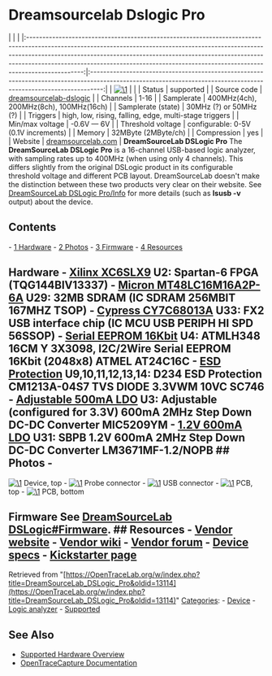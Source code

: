 # Dreamsourcelab Dslogic Pro

| | | |:-----------------------------------------------------------------------------------------------------------------------------------------------------------------------------------------------------------------------------------------------------------------------------------------------------------------------------------------:|:----------------------------------------------------------------------------------------------------------------------------------------------------------------:| | [![\1](../../assets/hardware/general/\2)](./File:DSLogic.png.html) | | | Status | supported | | Source code | [dreamsourcelab-dslogic](http://github.com/OpenTraceLab/?p=OpenTraceCapture.git;a=tree;f=src/hardware/dreamsourcelab-dslogic) | | Channels | 1-16 | | Samplerate | 400MHz(4ch), 200MHz(8ch), 100MHz(16ch) | | Samplerate (state) | 30MHz (?) or 50MHz (?) | | Triggers | high, low, rising, falling, edge, multi-stage triggers | | Min/max voltage | -0.6V — 6V | | Threshold voltage | configurable: 0-5V (0.1V increments) | | Memory | 32MByte (2MByte/ch) | | Compression | yes | | Website | [dreamsourcelab.com](http://www.dreamsourcelab.com/dslogic.html) | **DreamSourceLab DSLogic Pro** The **DreamSourceLab DSLogic Pro** is a 16-channel USB-based logic analyzer, with sampling rates up to 400MHz (when using only 4 channels). This differs slightly from the original DSLogic product in its configurable threshold voltage and different PCB layout. DreamSourceLab doesn't make the distinction between these two products very clear on their website. See [DreamSourceLab DSLogic Pro/Info](DreamSourceLab_DSLogic_Pro/Info.html "DreamSourceLab DSLogic Pro/Info") for more details (such as **lsusb -v** output) about the device. 
## Contents 
\- [1 Hardware](DreamSourceLab_DSLogic_Pro.html#Hardware) \- [2 Photos](DreamSourceLab_DSLogic_Pro.html#Photos) \- [3 Firmware](DreamSourceLab_DSLogic_Pro.html#Firmware) \- [4 Resources](DreamSourceLab_DSLogic_Pro.html#Resources) 
## Hardware \- [Xilinx XC6SLX9](http://www.xilinx.com/products/silicon-devices/fpga/spartan-6/) U2: Spartan-6 FPGA (TQG144BIV13337) \- [Micron MT48LC16M16A2P-6A](http://www.micron.com/-/media/Documents/Products/Data%20Sheet/DRAM/256Mb_sdr.pdf) U29: 32MB SDRAM (IC SDRAM 256MBIT 167MHZ TSOP) \- [Cypress CY7C68013A](http://www.cypress.com/?mpn=CY7C68013A-56PVXC) U33: FX2 USB interface chip (IC MCU USB PERIPH HI SPD 56SSOP) \- [Serial EEPROM 16Kbit](http://www.atmel.com/Images/Atmel-8719-SEEPROM-AT24C16C-Datasheet.pdf) U4: ATMLH348 16CM Y 3X3098, I2C/2Wire Serial EEPROM 16Kbit (2048x8) ATMEL AT24C16C \- [ESD Protection](http://www.onsemi.com/pub_link/Collateral/CM1213A.PDF) U9,10,11,12,13,14: D234 ESD Protection CM1213A-04S7 TVS DIODE 3.3VWM 10VC SC746 \- [Adjustable 500mA LDO](http://www.micrel.com/products/power-management-ics/ldos/single-ldos/article/80-mic5209.html) U3: Adjustable (configured for 3.3V) 600mA 2MHz Step Down DC-DC Converter MIC5209YM \- [1.2V 600mA LDO](http://www.ti.com/lit/ds/symlink/lm3671.pdf) U31: SBPB 1.2V 600mA 2MHz Step Down DC-DC Converter LM3671MF-1.2/NOPB ## Photos \- 
[![\1](../../assets/hardware/general/\2)](./File:DSLogic.png.html)
Device, top
\- 
[![\1](../../assets/hardware/general/\2)](./File:DSLogic_connector.jpg.html)
Probe connector
\- 
[![\1](../../assets/hardware/general/\2)](./File:DSLogic_USB.jpg.html)
USB connector
\- 
[![\1](../../assets/hardware/general/\2)](./File:DSLogic_Pro_PCB_front.jpg.html)
PCB, top
\- 
[![\1](../../assets/hardware/general/\2)](./File:DSLogic_Pro_PCB_back.jpg.html)
PCB, bottom
## Firmware See [DreamSourceLab DSLogic#Firmware](DreamSourceLab_DSLogic.html#Firmware "DreamSourceLab DSLogic"). ## Resources \- [Vendor website](http://www.dreamsourcelab.com) \- [Vendor wiki](http://www.dreamsourcelab.com/wiki/index.php) \- [Vendor forum](http://www.dreamsourcelab.com/forum/index.php) \- [Device specs](http://www.dreamsourcelab.com/techspec.html) \- [Kickstarter page](https://www.kickstarter.com/projects/dreamsourcelab/dslogic-multifunction-instruments-for-everyone)
Retrieved from "[https://OpenTraceLab.org/w/index.php?title=DreamSourceLab_DSLogic_Pro&oldid=13114](https://OpenTraceLab.org/w/index.php?title=DreamSourceLab_DSLogic_Pro&oldid=13114)" 
[Categories](specialcategories-specialcategories.md): \- [Device](./Category:Device.html "Category:Device") \- [Logic analyzer](./Category:Logic_analyzer.html "Category:Logic analyzer") \- [Supported](./Category:Supported.html "Category:Supported")

## See Also
- [Supported Hardware Overview](../supported-hardware.md)
- [OpenTraceCapture Documentation](../../opentracecapture/overview.md)

